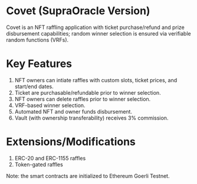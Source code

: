 # Covet (SupraOracle Version)

Covet is an NFT raffling application with ticket purchase/refund and prize disbursement capabilities; random winner selection is ensured via verifiable random functions (VRFs).

# Key Features

1. NFT owners can intiate raffles with custom slots, ticket prices, and start/end dates.
2. Ticket are purchasable/refundable prior to winner selection.
3. NFT owners can delete raffles prior to winner selection.
4. VRF-based winner selection.
5. Automated NFT and owner funds disbursement.
6. Vault (with ownership transferability) receives 3% commission.

# Extensions/Modifications

1. ERC-20 and ERC-1155 raffles
2. Token-gated raffles

Note: the smart contracts are initialized to Ethereum Goerli Testnet.
